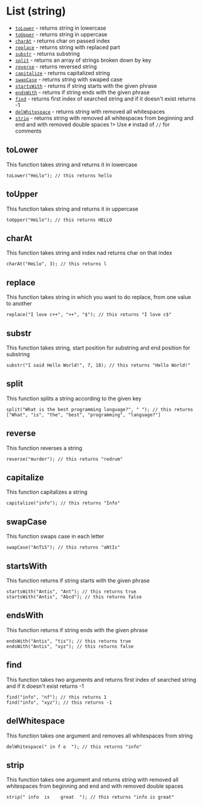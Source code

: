 # List (string)
* [`toLower`](#toLower) - returns string in lowercase
* [`toUpper`](#toUpper) - returns string in uppercase
* [`charAt`](#charAt) - returns char on passed index
* [`replace`](#replace) - returns string with replaced part
* [`substr`](#substr) - returns substring
* [`split`](#split) - returns an array of strings broken down by key
* [`reverse`](#reverse) - returns reversed string
* [`capitalize`](#capitalize) - returns capitalized string
* [`swapCase`](#swapCase) - returns string with swaped case
* [`startsWith`](#startsWith) - returns if string starts with the given phrase 
* [`endsWith`](#endsWith) - returns if string ends with the given phrase 
* [`find`](#find) - returns first index of searched string and if it doesn't exist returns -1
* [`delWhitespace`](#delWhitespace) - returns string with removed all whitespaces
* [`strip`](#strip) - returns string with removed all whitespaces from beginning and end and with removed double spaces
!> Use `#` instad of `//` for comments

## toLower
This function takes string and returns it in lowercase
```clike
toLower("HeLlo"); // this returns hello
```

## toUpper
This function takes string and returns it in uppercase
```clike
toUpper("HeLlo"); // this returns HELLO
```

## charAt
This function takes string and index nad returns char on that index
```clike
charAt("HeLlo", 3); // this returns l
```

## replace
This function takes string in which you want to do replace, from one value to another
```clike
replace("I love c++", "++", "$"); // this returns "I love c$"
```

## substr
This function takes string, start position for substring and end position for substring
```clike
substr("I said Hello World!", 7, 18); // this returns "Hello World!"
```

## split
This function splits a string according to the given key
```clike
split("What is the best programming language?", " "); // this returns ["What", "is", "the", "best", "programming", "language?"]
```

## reverse
This function reverses a string
```clike
reverse("murder"); // this returns "redrum"
```

## capitalize
This function capitalizes a string
```clike
capitalize("info"); // this returns "Info"
```

## swapCase
This function swaps case in each letter
```clike
swapCase("AnTiS"); // this returns "aNtIs"
```

## startsWith
This function returns if string starts with the given phrase 
```clike
startsWith("Antis", "Ant"); // this returns true
startsWith("Antis", "Abcd"); // this returns false
```

## endsWith
This function returns if string ends with the given phrase 
```clike
endsWith("Antis", "tis"); // this returns true
endsWith("Antis", "xyz"); // this returns false
```

## find
This function takes two arguments and returns first index of searched string and if it doesn't exist returns -1
```clike
find("info", "nf"); // this returns 1
find("info", "xyz"); // this returns -1
```

## delWhitespace
This function takes one argument and removes all whitespaces from string
```clike
delWhitespace(" in f o  "); // this returns "info"
```

## strip
This function takes one argument and returns string with removed all whitespaces from beginning and end and with removed double spaces
```clike
strip(" info  is    great  "); // this returns "info is great"
```